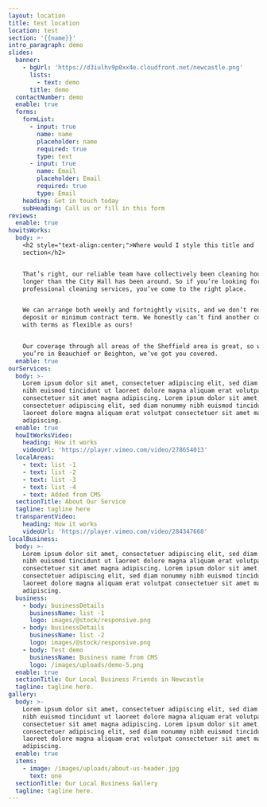 ```yaml
---
layout: location
title: test location
location: test
section: '{{name}}'
intro_paragraph: demo
slides:
  banner:
    - bgUrl: 'https://d3iulhv9p0xx4e.cloudfront.net/newcastle.png'
      lists:
        - text: demo
      title: demo
  contactNumber: demo
  enable: true
  forms:
    formList:
      - input: true
        name: name
        placeholder: name
        required: true
        type: text
      - input: true
        name: Email
        placeholder: Email
        required: true
        type: Email
    heading: Get in touch today
    subHeading: Call us or fill in this form
reviews:
  enable: true
howitsWorks:
  body: >-
    <h2 style="text-align:center;">Where would I style this title and
    section</h2>


    That’s right, our reliable team have collectively been cleaning houses
    longer than the City Hall has been around. So if you’re looking for
    professional cleaning services, you’ve come to the right place.


    We can arrange both weekly and fortnightly visits, and we don’t require any
    deposit or minimum contract term. We honestly can’t find another company
    with terms as flexible as ours!


    Our coverage through all areas of the Sheffield area is great, so whether
    you’re in Beauchief or Beighton, we’ve got you covered.
  enable: true
ourServices:
  body: >-
    Lorem ipsum dolor sit amet, consectetuer adipiscing elit, sed diam nonummy
    nibh euismod tincidunt ut laoreet dolore magna aliquam erat volutpat
    consectetuer sit amet magna adipiscing. Lorem ipsum dolor sit amet,
    consectetuer adipiscing elit, sed diam nonummy nibh euismod tincidunt ut
    laoreet dolore magna aliquam erat volutpat consectetuer sit amet magna
    adipiscing.
  enable: true
  howItWorksVideo:
    heading: How it works
    videoUrl: 'https://player.vimeo.com/video/278654013'
  localAreas:
    - text: list -1
    - text: list -2
    - text: list -3
    - text: list -4
    - text: Added from CMS
  sectionTitle: About Our Service
  tagline: tagline here
  transparentVideo:
    heading: How it works
    videoUrl: 'https://player.vimeo.com/video/284347668'
localBusiness:
  body: >-
    Lorem ipsum dolor sit amet, consectetuer adipiscing elit, sed diam nonummy
    nibh euismod tincidunt ut laoreet dolore magna aliquam erat volutpat
    consectetuer sit amet magna adipiscing. Lorem ipsum dolor sit amet,
    consectetuer adipiscing elit, sed diam nonummy nibh euismod tincidunt ut
    laoreet dolore magna aliquam erat volutpat consectetuer sit amet magna
    adipiscing.
  business:
    - body: businessDetails
      businessName: list -1
      logo: images/@stock/responsive.png
    - body: businessDetails
      businessName: list -2
      logo: images/@stock/responsive.png
    - body: Test demo
      businessName: Business name from CMS
      logo: /images/uploads/demo-5.png
  enable: true
  sectionTitle: Our Local Business Friends in Newcastle
  tagline: tagline here.
gallery:
  body: >-
    Lorem ipsum dolor sit amet, consectetuer adipiscing elit, sed diam nonummy
    nibh euismod tincidunt ut laoreet dolore magna aliquam erat volutpat
    consectetuer sit amet magna adipiscing. Lorem ipsum dolor sit amet,
    consectetuer adipiscing elit, sed diam nonummy nibh euismod tincidunt ut
    laoreet dolore magna aliquam erat volutpat consectetuer sit amet magna
    adipiscing.
  enable: true
  items:
    - image: /images/uploads/about-us-header.jpg
      text: one
  sectionTitle: Our Local Business Gallery
  tagline: tagline here.
---
```


